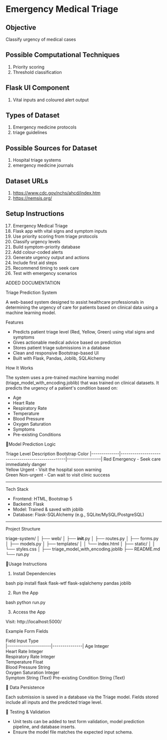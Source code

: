 # Emergency Medical Triage

## Objective
Classify urgency of medical cases

## Possible Computational Techniques
1. Priority scoring
2. Threshold classification

## Flask UI Component
1. Vital inputs and coloured alert output

## Types of Dataset
1. Emergency medicine protocols
2. triage guidelines

## Possible Sources for Dataset
1. Hospital triage systems
2. emergency medicine journals

## Dataset URLs
1. https://www.cdc.gov/nchs/ahcd/index.htm
2. https://nemsis.org/

## Setup Instructions
17. Emergency Medical Triage
1. Flask app with vital signs and symptom inputs
2. Use priority scoring from triage protocols
3. Classify urgency levels
4. Build symptom-priority database
5. Add colour-coded alerts
6. Generate urgency output and actions
7. Include first aid steps
8. Recommend timing to seek care
9. Test with emergency scenarios



ADDED DOCUMENTATION 

 Triage Prediction System

A web-based system designed to assist healthcare professionals in determining the urgency of care for patients based on clinical data using a machine learning model.


Features

- Predicts patient triage level (Red, Yellow, Green) using vital signs and symptoms
- Gives actionable medical advice based on prediction
- Stores patient triage submissions in a database
- Clean and responsive Bootstrap-based UI
- Built with Flask, Pandas, Joblib, SQLAlchemy


How It Works

The system uses a pre-trained machine learning model (triage_model_with_encoding.joblib) that was trained on clinical datasets. It predicts the urgency of a patient's condition based on:

- Age
- Heart Rate
- Respiratory Rate
- Temperature
- Blood Pressure
- Oxygen Saturation
- Symptoms
- Pre-existing Conditions


Model Prediction Logic

   Triage Level     Description                                     Bootstrap Color 
|--------------|--------------------------------------------------|-----------------|
Red                Emergency - Seek care immediately                  danger      
Yellow             Urgent - Visit the hospital soon                   warning     
Green              Non-urgent - Can wait to visit clinic              success     

---

 Tech Stack

- Frontend: HTML, Bootstrap 5
- Backend: Flask
- Model: Trained & saved with joblib
- Database: Flask-SQLAlchemy (e.g., SQLite/MySQL/PostgreSQL)

---

Project Structure


triage-system/
│
├── web/
│   ├── __init__.py
│   ├── routes.py
│   ├── forms.py
│   ├── models.py
│   ├── templates/
│   │   └── index.html
│   ├── static/
│   │   └── styles.css
│
├── triage_model_with_encoding.joblib
├── README.md
└── run.py


Usage Instructions

1. Install Dependencies

bash
pip install flask flask-wtf flask-sqlalchemy pandas joblib


2. Run the App

bash
python run.py


3. Access the App

Visit: http://localhost:5000/


 Example Form Fields

Field                 Input Type  
|----------------------|---------------|
Age                          Integer     
Heart Rate               Integer     
Respiratory Rate     Integer     
Temperature            Float       
Blood Pressure         String      
Oxygen Saturation    Integer     
Symptom                 String (Text) 
Pre-existing             Condition String (Text) 


 Data Persistence

Each submission is saved in a database via the Triage model. Fields stored include all inputs and the predicted triage level.


 Testing & Validation

- Unit tests can be added to test form validation, model prediction pipeline, and database inserts.
- Ensure the model file matches the expected input schema.
